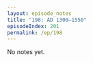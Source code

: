 ```yaml
---
layout: episode_notes
title: "198: AD 1300–1550"
episodeIndex: 201
permalink: /ep/198
---
```

No notes yet.
